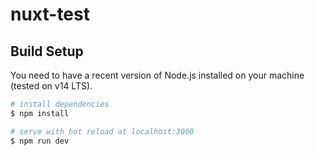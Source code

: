 # nuxt-test

## Build Setup

You need to have a recent version of Node.js installed on your machine (tested on v14 LTS).

```bash
# install dependencies
$ npm install

# serve with hot reload at localhost:3000
$ npm run dev
```
